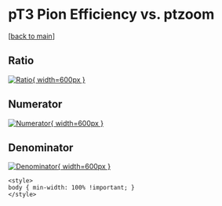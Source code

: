 # pT3 Pion Efficiency vs. ptzoom

[[back to main](./)]



## Ratio

[![Ratio](../mtv/var/pT3_211_eff_ptzoom.png){ width=600px }](../mtv/var/pT3_211_eff_ptzoom.pdf)

## Numerator

[![Numerator](../mtv/num/pT3_211_eff_ptzoom_num0.png){ width=600px }](../mtv/num/pT3_211_eff_ptzoom_num0.pdf)

## Denominator

[![Denominator](../mtv/den/pT3_211_eff_ptzoom_den.png){ width=600px }](../mtv/den/pT3_211_eff_ptzoom_den.pdf)


``` {=html}
<style>
body { min-width: 100% !important; }
</style>
```
